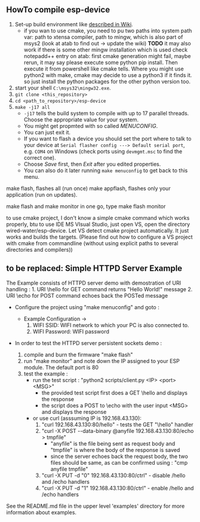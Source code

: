 
## HowTo compile esp-device
1. Set-up build environment like [described in Wiki](https://github.com/Necktschnagge/wired-watering/wiki/Toolchain-SETUP-(ESP8266)-(on-Windows)).
   * if you wan to use cmake, you need to pu two paths into system path var: path to xtensa compiler, path to mingw, which is also part of msys2 (look at atab to find out -> update the wiki) **TODO** it may also work if there is some other mingw installation which is used
   check notepadd++ entry on atab: first cmake generation might fail, maybe rerun, it may say please execute some python pip install. Then execute it from powershell like cmake tells.
   Where you might use python2 with make, cmake may decide to use a python3 if it finds it. so just install the python packages for the other python version too.
2. start your shell `C:\msys32\mingw32.exe`.
3. `git clone <this_repository>`
4. `cd <path_to_repository>/esp-device`
5. `make -j17 all`
   * `-j17` tells the build system to compile with up to 17 parallel threads. Choose the appropriate value for your system.
   * You might get propmted with so called _MENUCONFIG_.
   * You can just exit it.
   * If you want to flash a device you should set the port where to talk to your device at `Serial flasher config ---> Default serial port`, e.g. `COM4` on Windows (check ports using `devmgmt.msc` to find the correct one).
   * Choose _Save_ first, then _Exit_ after you edited properties.
   * You can also do it later running `make menuconfig` to get back to this menu.

make flash, flashes all (run once)
make appflash, flashes only your application (run on updates).

make flash and make monitor in one go, type make flash monitor

to use cmake project, I don't know a simple cmake command which works properly,
btu to use IDE MS VIsual Studio, just open VS, open the directory wired-water/esp-device.
Let VS detect cmake project automatically. It just works and builds the targets.
(Please find out how to configure a VS project with cmake from commandline (without using explicit paths to several directories and compilers))

## to be replaced: Simple HTTPD Server Example

The Example consists of HTTPD server demo with demostration of URI handling :
    1. URI \hello for GET command returns "Hello World!" message
    2. URI \echo for POST command echoes back the POSTed message

* Configure the project using "make menuconfig" and goto :
    * Example Configuration ->
        1. WIFI SSID: WIFI network to which your PC is also connected to.
        2. WIFI Password: WIFI password

* In order to test the HTTPD server persistent sockets demo :
    1. compile and burn the firmware "make flash"
    2. run "make monitor" and note down the IP assigned to your ESP module. The default port is 80
    3. test the example :
        * run the test script : "python2 scripts/client.py \<IP\> \<port\> \<MSG\>"
            * the provided test script first does a GET \hello and displays the response
            * the script does a POST to \echo with the user input \<MSG\> and displays the response
        * or use curl (asssuming IP is 192.168.43.130):
            1. "curl 192.168.43.130:80/hello"  - tests the GET "\hello" handler
            2. "curl -X POST --data-binary @anyfile 192.168.43.130:80/echo > tmpfile"
                * "anyfile" is the file being sent as request body and "tmpfile" is where the body of the response is saved
                * since the server echoes back the request body, the two files should be same, as can be confirmed using : "cmp anyfile tmpfile"
            3. "curl -X PUT -d "0" 192.168.43.130:80/ctrl" - disable /hello and /echo handlers
            4. "curl -X PUT -d "1" 192.168.43.130:80/ctrl" -  enable /hello and /echo handlers

See the README.md file in the upper level 'examples' directory for more information about examples.
